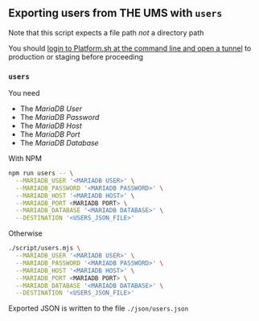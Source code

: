 ## Exporting users from THE UMS with `users`

Note that this script expects a file path _not_ a directory path

You should [login to Platform.sh at the command line and open a tunnel](logging-in-to-platformsh-and-opening-a-tunnel.md) to production or staging before proceeding

### `users`

You need

- The _MariaDB User_
- The _MariaDB Password_
- The _MariaDB Host_
- The _MariaDB Port_
- The _MariaDB Database_

With NPM

```bash
npm run users -- \
  --MARIADB_USER '<MARIADB USER>' \
  --MARIADB_PASSWORD '<MARIADB PASSWORD>' \
  --MARIADB_HOST '<MARIADB HOST>' \
  --MARIADB_PORT <MARIADB PORT> \
  --MARIADB_DATABASE '<MARIADB DATABASE>' \
  --DESTINATION '<USERS_JSON_FILE>'
```

Otherwise

```bash
./script/users.mjs \
  --MARIADB_USER '<MARIADB USER>' \
  --MARIADB_PASSWORD '<MARIADB PASSWORD>' \
  --MARIADB_HOST '<MARIADB HOST>' \
  --MARIADB_PORT <MARIADB PORT> \
  --MARIADB_DATABASE '<MARIADB DATABASE>' \
  --DESTINATION '<USERS_JSON_FILE>'
```

Exported JSON is written to the file `./json/users.json`

